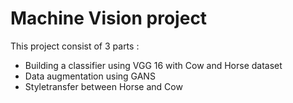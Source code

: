 # Machine Vision project

This project consist of 3 parts : 
- Building a classifier using VGG 16 with Cow and Horse dataset
- Data augmentation using GANS
- Styletransfer between Horse and Cow
